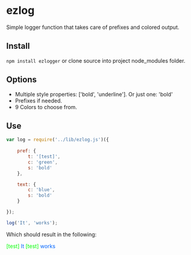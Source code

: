 ezlog
=====

Simple logger function that takes care of prefixes and colored output.

## Install
`npm install ezlogger` or clone source into project node_modules folder.

## Options
* Multiple style properties: ['bold', 'underline']. Or just one: 'bold'
* Prefixes if needed.
* 9 Colors to choose from.

## Use
```js
var log = require('../lib/ezlog.js')({
	
	pref: {
		t: '[test]',
		c: 'green',
		s: 'bold'
	},

	text: {
		c: 'blue',
		s: 'bold'
	}

});

log('It', 'works');

```
Which should result in the following:

<span style='color: #00FF00;'>[test]</span> <span style='color: #0064FF;'>It</span>
<span style='color: #00FF00;'>[test]</span> <span style='color: #0064FF;'>works</span>